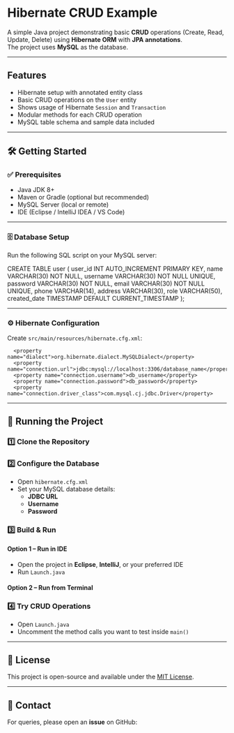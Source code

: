 # Hibernate CRUD Example

A simple Java project demonstrating basic **CRUD** operations (Create, Read, Update, Delete) using **Hibernate ORM** with **JPA annotations**.  
The project uses **MySQL** as the database.

---

## Features

- Hibernate setup with annotated entity class
- Basic CRUD operations on the `User` entity
- Shows usage of Hibernate `Session` and `Transaction`
- Modular methods for each CRUD operation
- MySQL table schema and sample data included

---



## 🛠 Getting Started

### ✅ Prerequisites

- Java JDK 8+
- Maven or Gradle (optional but recommended)
- MySQL Server (local or remote)
- IDE (Eclipse / IntelliJ IDEA / VS Code)

---

### 🗄 Database Setup

Run the following SQL script on your MySQL server:

CREATE TABLE user (
user_id INT AUTO_INCREMENT PRIMARY KEY,
name VARCHAR(30) NOT NULL,
username VARCHAR(30) NOT NULL UNIQUE,
password VARCHAR(30) NOT NULL,
email VARCHAR(30) NOT NULL UNIQUE,
phone VARCHAR(14),
address VARCHAR(30),
role VARCHAR(50),
created_date TIMESTAMP DEFAULT CURRENT_TIMESTAMP
);

---

### ⚙ Hibernate Configuration

Create `src/main/resources/hibernate.cfg.xml`:

<?xml version='1.0' encoding='UTF-8'?>  
<!DOCTYPE hibernate-configuration PUBLIC  
   "-//Hibernate/Hibernate Configuration DTD 5.3//EN"  
   "http://hibernate.org/dtd/hibernate-configuration-3.0.dtd">  

<hibernate-configuration>  
   <session-factory>  
      
      <property name="dialect">org.hibernate.dialect.MySQLDialect</property>  
      <property name="connection.url">jdbc:mysql://localhost:3306/database_name</property>  
      <property name="connection.username">db_username</property>  
      <property name="connection.password">db_password</property>  
      <property name="connection.driver_class">com.mysql.cj.jdbc.Driver</property>  
    
   </session-factory>
   </hibernate-configuration>

---

## 🚀 Running the Project

### 1️⃣ Clone the Repository

### 2️⃣ Configure the Database
- Open `hibernate.cfg.xml`
- Set your MySQL database details:
  - **JDBC URL**
  - **Username**
  - **Password**

### 3️⃣ Build & Run

#### Option 1 – Run in IDE
- Open the project in **Eclipse**, **IntelliJ**, or your preferred IDE
- Run `Launch.java`

#### Option 2 – Run from Terminal

### 4️⃣ Try CRUD Operations
- Open `Launch.java`
- Uncomment the method calls you want to test inside `main()`  


---



## 📜 License
This project is open-source and available under the [MIT License](./LICENSE).

---

## 📧 Contact
For queries, please open an **issue** on GitHub:



